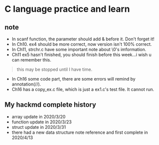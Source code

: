# C language practice and learn<br>
## note
- In scanf function, the parameter should add & before it. Don't forget it!<br>
- In Ch10. ex4 should be more correct, now version isn't 100% correct.<br>
- In Ch11, strchr.c have some important note about \0's imformation.<br>
- Ch11 ex5 hasn't finished, you should finish before this week...i wish u can remember this.<br>
> this may be stopped until I have time.<br>
- In Ch16 some code part, there are some errors will remind by annotation(//).<br>
- Ch16 has a copy_ex.c file, which is just a ex1.c's test file. It cannot run.<br>

## My hackmd complete history
- array update in 2020/3/20<br>
- function update in 2020/3/23<br>
- struct update in 2020/3/31<br>
- there had a new data structure note reference and first complete in 2020/4/13<br>